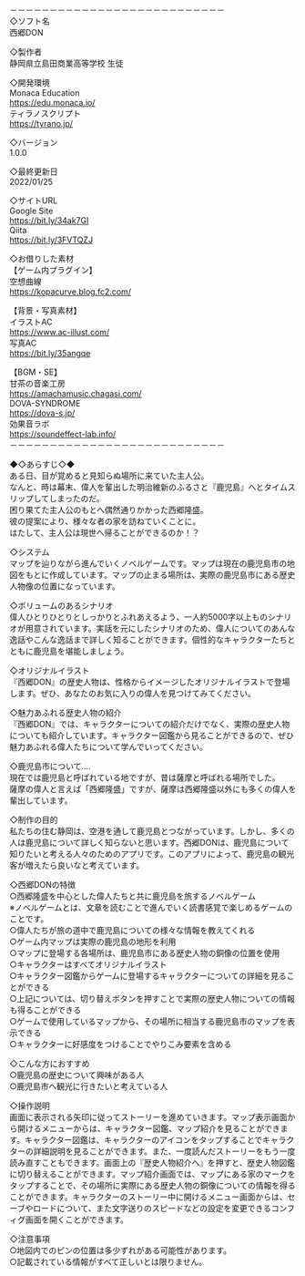 －－－－－－－－－－－－－－－－－－－－－－－－－－－  
 ◇ソフト名  
西郷DON  

 ◇製作者  
静岡県立島田商業高等学校 生徒  

 ◇開発環境  
Monaca Education  
https://edu.monaca.io/  
ティラノスクリプト  
https://tyrano.jp/  

 ◇バージョン  
1.0.0  

 ◇最終更新日  
2022/01/25  

 ◇サイトURL  
Google Site  
https://bit.ly/34ak7GI  
Qiita  
https://bit.ly/3FVTQZJ  

 ◇お借りした素材  
【ゲーム内プラグイン】  
空想曲線  
https://kopacurve.blog.fc2.com/  

【背景・写真素材】  
イラストAC  
https://www.ac-illust.com/  
 写真AC  
https://bit.ly/35angqe  

【BGM・SE】  
甘茶の音楽工房  
https://amachamusic.chagasi.com/  
DOVA-SYNDROME  
https://dova-s.jp/  
効果音ラボ  
https://soundeffect-lab.info/   
－－－－－－－－－－－－－－－－－－－－－－－－－－－  

  
 ◆◇あらすじ◇◆  
ある日、目が覚めると見知らぬ場所に来ていた主人公。  
なんと、時は幕末、偉人を輩出した明治維新のふるさと『鹿児島』へとタイムスリップしてしまったのだ。  
困り果てた主人公のもとへ偶然通りかかった西郷隆盛。  
彼の提案により、様々な者の家を訪ねていくことに。  
はたして、主人公は現世へ帰ることができるのか！？  

 ◇システム  
マップを辿りながら進んでいくノベルゲームです。マップは現在の鹿児島市の地図をもとに作成しています。マップの止まる場所は、実際の鹿児島市にある歴史人物像の位置になっています。  

 ◇ボリュームのあるシナリオ  
偉人ひとりひとりとしっかりとふれあえるよう、一人約5000字以上ものシナリオが用意されています。実話を元にしたシナリオのため、偉人についてのあんな逸話やこんな逸話まで詳しく知ることができます。個性的なキャラクターたちとともに鹿児島を堪能しましょう。  

 ◇オリジナルイラスト  
『西郷DON』の歴史人物は、性格からイメージしたオリジナルイラストで登場します。ぜひ、あなたのお気に入りの偉人を見つけてみてください。  

 ◇魅力あふれる歴史人物の紹介  
『西郷DON』では、キャラクターについての紹介だけでなく、実際の歴史人物についても紹介しています。キャラクター図鑑から見ることができるので、ぜひ魅力あふれる偉人たちについて学んでいってください。  


 ◇鹿児島市について....  
現在では鹿児島と呼ばれている地ですが、昔は薩摩と呼ばれる場所でした。  
薩摩の偉人と言えば「西郷隆盛」ですが、薩摩は西郷隆盛以外にも多くの偉人を輩出しています。  

 ◇制作の目的  
私たちの住む静岡は、空港を通して鹿児島とつながっています。しかし、多くの人は鹿児島について詳しく知らないと思います。西郷DONは、鹿児島について知りたいと考える人々のためのアプリです。このアプリによって、鹿児島の観光客が増えたら良いなと考えています。  

 ◇西郷DONの特徴  
○西郷隆盛を中心とした偉人たちと共に鹿児島を旅するノベルゲーム  
※ノベルゲームとは、文章を読むことで進んでいく読書感覚で楽しめるゲームのことです。  
○偉人たちが旅の道中で鹿児島についての様々な情報を教えてくれる  
○ゲーム内マップは実際の鹿児島の地形を利用  
○マップに登場する各場所は、鹿児島市にある歴史人物の銅像の位置を使用  
○キャラクターはすべてオリジナルイラスト  
○キャラクター図鑑からゲームに登場するキャラクターについての詳細を見ることができる  
○上記については、切り替えボタンを押すことで実際の歴史人物についての情報も得ることができる  
○ゲームで使用しているマップから、その場所に相当する鹿児島市のマップを表示できる  
○キャラクターに好感度をつけることでやりこみ要素を含める  

 ◇こんな方におすすめ  
○鹿児島の歴史について興味がある人  
○鹿児島市へ観光に行きたいと考えている人  

 ◇操作説明  
画面に表示される矢印に従ってストーリーを進めていきます。マップ表示画面から開けるメニューからは、キャラクター図鑑、マップ紹介を見ることができます。キャラクター図鑑は、キャラクターのアイコンをタップすることでキャラクターの詳細説明を見ることができます。また、一度読んだストーリーをもう一度読み直すこともできます。画面上の『歴史人物紹介へ』を押すと、歴史人物図鑑に切り替えることができます。マップ紹介画面では、マップにある家のマークをタップすることで、その場所に実際にある歴史人物の銅像についての情報を得ることができます。キャラクターのストーリー中に開けるメニュー画面からは、セーブやロードについて、また文字送りのスピードなどの設定を変更できるコンフィグ画面を開くことができます。  

 ◇注意事項  
○地図内でのピンの位置は多少ずれがある可能性があります。  
○記載されている情報がすべて正しいとは限りません。  

